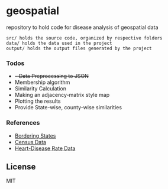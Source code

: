# geospatial
repository to hold code for disease analysis of geospatial data
```
src/ holds the source code, organized by respective folders
data/ holds the data used in the project
output/ holds the output files generated by the project
```
### Todos

 - ~~- Data Preprocessing to JSON~~
 - Membership algorithm
 - Similarity Calculation
 - Making an adjacency-matrix style map
 - Plotting the results
 - Provide State-wise, county-wise similarities
 
### References
 * [Bordering States]
 * [Census Data]
 * [Heart-Disease Rate Data]

 [Bordering States]: <https://state.1keydata.com/bordering-states-list.php>
 [Census Data]: <https://factfinder.census.gov/faces/tableservices/jsf/pages/productview.xhtml?src=bkmk>
 [Heart-Disease Rate Data]: <https://www.cdc.gov/dhdsp/maps/national_maps/hd_all.htm>

License
----

MIT



